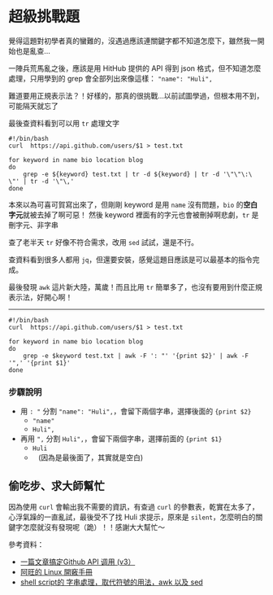 # 超級挑戰題

覺得這題對初學者真的蠻難的，沒遇過應該連關鍵字都不知道怎麼下，雖然我一開始也是亂查...

一陣兵荒馬亂之後，應該是用 HitHub 提供的 API 得到 json 格式，但不知道怎麼處理，只用學到的 grep 會全部列出來像這樣： `"name": "Huli",`

難道要用正規表示法？！好樣的，那真的很挑戰...以前試圖學過，但根本用不到，可能隔天就忘了

最後查資料看到可以用 `tr` 處理文字

```shell
#!/bin/bash
curl  https://api.github.com/users/$1 > test.txt

for keyword in name bio location blog
do
	grep -e ${keyword} test.txt | tr -d ${keyword} | tr -d '\"\"\:\ \"' | tr -d '\"\,'
done
```
本來以為可喜可賀寫出來了，但剛剛 keyword 是用 `name` 沒有問題，`bio` 的**空白字元**就被去掉了啊可惡！
然後 keyword 裡面有的字元也會被刪掉啊悲劇，`tr` 是刪字元、非字串

查了老半天 `tr` 好像不符合需求，改用 `sed` 試試，還是不行。

查資料看到很多人都用 `jq`，但還要安裝，感覺這題目應該是可以最基本的指令完成。

最後發現 `awk` 這片新大陸，萬歲！而且比用 `tr` 簡單多了，也沒有要用到什麼正規表示法，好開心啊！

---

```shell
#!/bin/bash
curl  https://api.github.com/users/$1 > test.txt

for keyword in name bio location blog
do
    grep -e $keyword test.txt | awk -F ': "' '{print $2}' | awk -F '",' '{print $1}'
done
```

### 步驟說明

- 用 `: "` 分割 `"name": "Huli",`，會留下兩個字串，選擇後面的 `{print $2}`
    - `"name"`
    - `Huli",`
- 再用 `",` 分割 `Huli",`，會留下兩個字串，選擇前面的 `{print $1}`
    - `Huli`
    - ` ` (因為是最後面了，其實就是空白)
    
## 偷吃步、求大師幫忙

因為使用 `curl` 會輸出我不需要的資訊，有查過 `curl` 的參數表，乾實在太多了，心浮氣躁的一直亂試，最後受不了找 Huli 求提示，原來是 `silent`，怎麼明白的關鍵字怎麼就沒有發現呢（跪）！！感謝大大幫忙～

參考資料：
- [一篇文章搞定Github API 调用 (v3）](https://segmentfault.com/a/1190000015144126)
- [阿旺的 Linux 開竅手冊](http://wanggen.myweb.hinet.net/ach2/ach2.html?MywebPageId=2019201555726929560#grep)
- [shell script的 字串處理，取代符號的用法，awk 以及 sed](http://dannysun-unknown.blogspot.com/2016/11/shell-script-awk-sed.html)